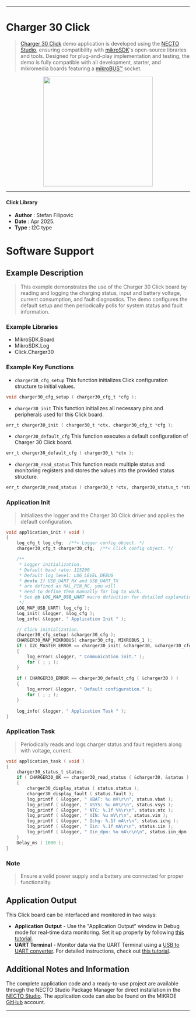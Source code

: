 
---
# Charger 30 Click

> [Charger 30 Click](https://www.mikroe.com/?pid_product=MIKROE-6610) demo application is developed using
the [NECTO Studio](https://www.mikroe.com/necto), ensuring compatibility with [mikroSDK](https://www.mikroe.com/mikrosdk)'s
open-source libraries and tools. Designed for plug-and-play implementation and testing, the demo is fully compatible with
all development, starter, and mikromedia boards featuring a [mikroBUS&trade;](https://www.mikroe.com/mikrobus) socket.

<p align="center">
  <img src="https://www.mikroe.com/?pid_product=MIKROE-6610&image=1" height=300px>
</p>

---

#### Click Library

- **Author**        : Stefan Filipovic
- **Date**          : Apr 2025.
- **Type**          : I2C type

# Software Support

## Example Description

> This example demonstrates the use of the Charger 30 Click board by reading and logging
the charging status, input and battery voltage, current consumption, and fault diagnostics.
The demo configures the default setup and then periodically polls for system status
and fault information.

### Example Libraries

- MikroSDK.Board
- MikroSDK.Log
- Click.Charger30

### Example Key Functions

- `charger30_cfg_setup` This function initializes Click configuration structure to initial values.
```c
void charger30_cfg_setup ( charger30_cfg_t *cfg );
```

- `charger30_init` This function initializes all necessary pins and peripherals used for this Click board.
```c
err_t charger30_init ( charger30_t *ctx, charger30_cfg_t *cfg );
```

- `charger30_default_cfg` This function executes a default configuration of Charger 30 Click board.
```c
err_t charger30_default_cfg ( charger30_t *ctx );
```

- `charger30_read_status` This function reads multiple status and monitoring registers and stores the values into the provided status structure.
```c
err_t charger30_read_status ( charger30_t *ctx, charger30_status_t *status );
```

### Application Init

> Initializes the logger and the Charger 30 Click driver and applies the default configuration.

```c
void application_init ( void )
{
    log_cfg_t log_cfg;  /**< Logger config object. */
    charger30_cfg_t charger30_cfg;  /**< Click config object. */

    /** 
     * Logger initialization.
     * Default baud rate: 115200
     * Default log level: LOG_LEVEL_DEBUG
     * @note If USB_UART_RX and USB_UART_TX 
     * are defined as HAL_PIN_NC, you will 
     * need to define them manually for log to work. 
     * See @b LOG_MAP_USB_UART macro definition for detailed explanation.
     */
    LOG_MAP_USB_UART( log_cfg );
    log_init( &logger, &log_cfg );
    log_info( &logger, " Application Init " );

    // Click initialization.
    charger30_cfg_setup( &charger30_cfg );
    CHARGER30_MAP_MIKROBUS( charger30_cfg, MIKROBUS_1 );
    if ( I2C_MASTER_ERROR == charger30_init( &charger30, &charger30_cfg ) ) 
    {
        log_error( &logger, " Communication init." );
        for ( ; ; );
    }
    
    if ( CHARGER30_ERROR == charger30_default_cfg ( &charger30 ) )
    {
        log_error( &logger, " Default configuration." );
        for ( ; ; );
    }
    
    log_info( &logger, " Application Task " );
}
```

### Application Task

> Periodically reads and logs charger status and fault registers along with voltage, current.

```c
void application_task ( void )
{
    charger30_status_t status;
    if ( CHARGER30_OK == charger30_read_status ( &charger30, &status ) )
    {
        charger30_display_status ( status.status );
        charger30_display_fault ( status.fault );
        log_printf ( &logger, " VBAT: %u mV\r\n", status.vbat );
        log_printf ( &logger, " VSYS: %u mV\r\n", status.vsys );
        log_printf ( &logger, " NTC: %.1f %%\r\n", status.ntc );
        log_printf ( &logger, " VIN: %u mV\r\n", status.vin );
        log_printf ( &logger, " Ichg: %.1f mA\r\n", status.ichg );
        log_printf ( &logger, " Iin: %.1f mA\r\n", status.iin );
        log_printf ( &logger, " Iin_dpm: %u mA\r\n\n", status.iin_dpm );
    }
    Delay_ms ( 1000 );
}
```

### Note

> Ensure a valid power supply and a battery are connected for proper functionality.

## Application Output

This Click board can be interfaced and monitored in two ways:
- **Application Output** - Use the "Application Output" window in Debug mode for real-time data monitoring.
Set it up properly by following [this tutorial](https://www.youtube.com/watch?v=ta5yyk1Woy4).
- **UART Terminal** - Monitor data via the UART Terminal using
a [USB to UART converter](https://www.mikroe.com/click/interface/usb?interface*=uart,uart). For detailed instructions,
check out [this tutorial](https://help.mikroe.com/necto/v2/Getting%20Started/Tools/UARTTerminalTool).

## Additional Notes and Information

The complete application code and a ready-to-use project are available through the NECTO Studio Package Manager for 
direct installation in the [NECTO Studio](https://www.mikroe.com/necto). The application code can also be found on
the MIKROE [GitHub](https://github.com/MikroElektronika/mikrosdk_click_v2) account.

---
